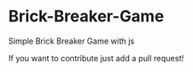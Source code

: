 # Brick-Breaker-Game
Simple Brick Breaker Game with js

If you want to contribute just add a pull request!
